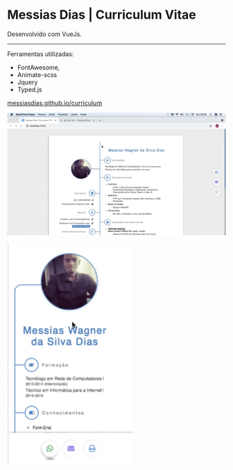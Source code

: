 # Messias Dias | Curriculum Vitae

Desenvolvido com VueJs.
<hr>

Ferramentas utilizadas:
* FontAwesome,
* Animate-scss
* Jquery
* Typed.js

[messiasdias.github.io/curriculum](https://messiasdias.github.io/curriculum)

![Screenshot](screenshots/curriculum.gif?raw=true "Curriculum")

![Screenshot](screenshots/curriculum-mobile.gif?raw=true "Curriculum")



